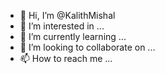 - 👋 Hi, I’m @KalithMishal
- 👀 I’m interested in ...
- 🌱 I’m currently learning ...
- 💞️ I’m looking to collaborate on ...
- 📫 How to reach me ...

<!---
KalithMishal/KalithMishal is a ✨ special ✨ repository because its `README.md` (this file) appears on your GitHub profile.
You can click the Preview link to take a look at your changes.
--->
